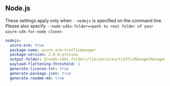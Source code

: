 ## Node.js

These settings apply only when `--nodejs` is specified on the command line.
Please also specify `--node-sdks-folder=<path to root folder of your azure-sdk-for-node clone>`.

``` yaml $(nodejs)
nodejs:
  azure-arm: true
  package-name: azure-arm-trafficmanager
  package-version: 2.0.0-preview
  output-folder: $(node-sdks-folder)/lib/services/trafficManagerManagement2
  payload-flattening-threshold: 1
  generate-license-txt: true
  generate-package-json: true
  generate-readme-md: true
```
